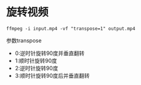 # 旋转视频

```
ffmpeg -i input.mp4 -vf "transpose=1" output.mp4
```

参数transpose

- 0:逆时针旋转90度并垂直翻转
- 1:顺时针旋转90度
- 2:逆时针旋转90度
- 3:顺时针旋转90度后并垂直翻转
